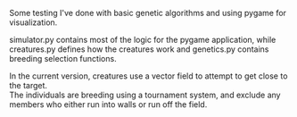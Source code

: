 Some testing I've done with basic genetic algorithms and using pygame for visualization.

simulator.py contains most of the logic for the pygame application, while creatures.py defines how the creatures work and genetics.py contains breeding selection functions.

In the current version, creatures use a vector field to attempt to get close to the target.
<br>
The individuals are breeding using a tournament system, and exclude any members who either run into walls or run off the field.
